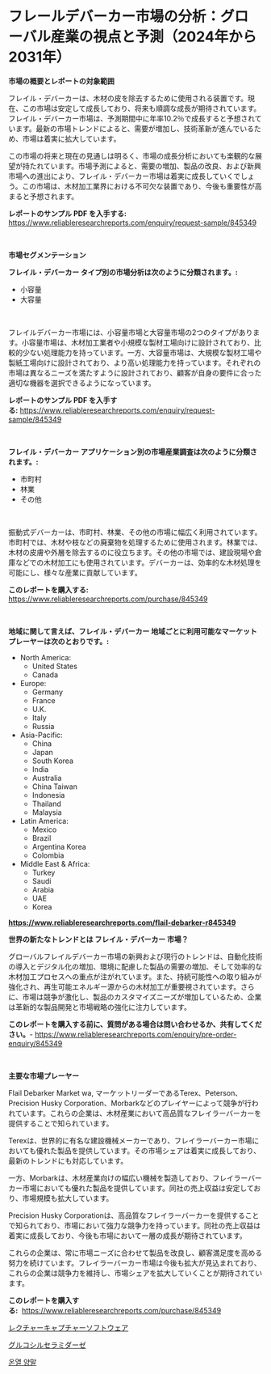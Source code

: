 <p><h1>フレールデバーカー市場の分析：グローバル産業の視点と予測（2024年から2031年）</h1></p><p><strong>市場の概要とレポートの対象範囲</strong></p>
<p><p>フレイル・デバーカーは、木材の皮を除去するために使用される装置です。現在、この市場は安定して成長しており、将来も順調な成長が期待されています。フレイル・デバーカー市場は、予測期間中に年率10.2％で成長すると予想されています。最新の市場トレンドによると、需要が増加し、技術革新が進んでいるため、市場は着実に拡大しています。</p><p>この市場の将来と現在の見通しは明るく、市場の成長分析においても楽観的な展望が持たれています。市場予測によると、需要の増加、製品の改良、および新興市場への進出により、フレイル・デバーカー市場は着実に成長していくでしょう。この市場は、木材加工業界における不可欠な装置であり、今後も重要性が高まると予想されます。</p></p>
<p><strong>レポートのサンプル PDF を入手する:</strong> <a href="https://www.reliableresearchreports.com/enquiry/request-sample/845349">https://www.reliableresearchreports.com/enquiry/request-sample/845349</a></p>
<p>&nbsp;</p>
<p><strong>市場セグメンテーション</strong></p>
<p><strong>フレイル・デバーカー タイプ別の市場分析は次のように分類されます。:</strong></p>
<p><ul><li>小容量</li><li>大容量</li></ul></p>
<p>&nbsp;</p>
<p><p>フレイルデバーカー市場には、小容量市場と大容量市場の2つのタイプがあります。小容量市場は、木材加工業者や小規模な製材工場向けに設計されており、比較的少ない処理能力を持っています。一方、大容量市場は、大規模な製材工場や製紙工場向けに設計されており、より高い処理能力を持っています。それぞれの市場は異なるニーズを満たすように設計されており、顧客が自身の要件に合った適切な機器を選択できるようになっています。</p></p>
<p><strong>レポートのサンプル PDF を入手する:</strong>&nbsp;<a href="https://www.reliableresearchreports.com/enquiry/request-sample/845349">https://www.reliableresearchreports.com/enquiry/request-sample/845349</a></p>
<p>&nbsp;</p>
<p><strong> フレイル・デバーカー アプリケーション別の市場産業調査は次のように分類されます。:</strong></p>
<p><ul><li>市町村</li><li>林業</li><li>その他</li></ul></p>
<p>&nbsp;</p>
<p><p>振動式デバーカーは、市町村、林業、その他の市場に幅広く利用されています。市町村では、木材や枝などの廃棄物を処理するために使用されます。林業では、木材の皮膚や外層を除去するのに役立ちます。その他の市場では、建設現場や倉庫などでの木材加工にも使用されています。デバーカーは、効率的な木材処理を可能にし、様々な産業に貢献しています。</p></p>
<p><strong>このレポートを購入する:</strong>&nbsp; <a href="https://www.reliableresearchreports.com/purchase/845349">https://www.reliableresearchreports.com/purchase/845349</a></p>
<p>&nbsp;</p>
<p><strong>地域に関して言えば、フレイル・デバーカー 地域ごとに利用可能なマーケットプレーヤーは次のとおりです。:</strong></p>
<p><ul>
    <li>
        North America:
        <ul>
            <li>United States</li>
            <li>Canada</li>
        </ul>
    </li>
    <li>
        Europe:
        <ul>
            <li>Germany</li>
            <li>France</li>
            <li>U.K.</li>
            <li>Italy</li>
            <li>Russia</li>
        </ul>
    </li>
    <li>
        Asia-Pacific:
        <ul>
            <li>China</li>
            <li>Japan</li>
            <li>South Korea</li>
            <li>India</li>
            <li>Australia</li>
            <li>China Taiwan</li>
            <li>Indonesia</li>
            <li>Thailand</li>
            <li>Malaysia</li>
        </ul>
    </li>
    <li>
        Latin America:
        <ul>
            <li>Mexico</li>
            <li>Brazil</li>
            <li>Argentina Korea</li>
            <li>Colombia</li>
        </ul>
    </li>
    <li>
        Middle East & Africa:
        <ul>
            <li>Turkey</li>
            <li>Saudi</li>
            <li>Arabia</li>
            <li>UAE</li>
            <li>Korea</li>
        </ul>
    </li>
    </ul></p>
<p><strong><a href="https://www.reliableresearchreports.com/flail-debarker-r845349">https://www.reliableresearchreports.com/flail-debarker-r845349</a></strong>&nbsp;</p>
<p><strong>世界の新たなトレンドとは フレイル・デバーカー 市場？</strong></p>
<p><p>グローバルフレイルデバーカー市場の新興および現行のトレンドは、自動化技術の導入とデジタル化の増加、環境に配慮した製品の需要の増加、そして効率的な木材加工プロセスへの重点が注がれています。また、持続可能性への取り組みが強化され、再生可能エネルギー源からの木材加工が重要視されています。さらに、市場は競争が激化し、製品のカスタマイズニーズが増加しているため、企業は革新的な製品開発と市場戦略の強化に注力しています。</p></p>
<p><strong>このレポートを購入する前に、質問がある場合は問い合わせるか、共有してください。</strong>- <a href="https://www.reliableresearchreports.com/enquiry/pre-order-enquiry/845349">https://www.reliableresearchreports.com/enquiry/pre-order-enquiry/845349</a></p>
<p>&nbsp;</p>
<p><strong>主要な市場プレーヤー</strong></p>
<p><p>Flail Debarker Market wa, マーケットリーダーであるTerex、Peterson、Precision Husky Corporation、Morbarkなどのプレイヤーによって競争が行われています。これらの企業は、木材産業において高品質なフレイラーバーカーを提供することで知られています。</p><p>Terexは、世界的に有名な建設機械メーカーであり、フレイラーバーカー市場においても優れた製品を提供しています。その市場シェアは着実に成長しており、最新のトレンドにも対応しています。</p><p>一方、Morbarkは、木材産業向けの幅広い機械を製造しており、フレイラーバーカー市場においても優れた製品を提供しています。同社の売上収益は安定しており、市場規模も拡大しています。</p><p>Precision Husky Corporationは、高品質なフレイラーバーカーを提供することで知られており、市場において強力な競争力を持っています。同社の売上収益は着実に成長しており、今後も市場において一層の成長が期待されています。</p><p>これらの企業は、常に市場ニーズに合わせて製品を改良し、顧客満足度を高める努力を続けています。フレイラーバーカー市場は今後も拡大が見込まれており、これらの企業は競争力を維持し、市場シェアを拡大していくことが期待されています。</p></p>
<p><strong>このレポートを購入する:</strong>&nbsp;&nbsp;<a href="https://www.reliableresearchreports.com/purchase/845349">https://www.reliableresearchreports.com/purchase/845349</a></p>
<p><p><a href="https://medium.com/@jonathanailey6577467/%E8%AC%9B%E7%BE%A9%E3%82%AD%E3%83%A3%E3%83%97%E3%83%81%E3%83%A3%E3%83%BC%E3%82%BD%E3%83%95%E3%83%88%E3%82%A6%E3%82%A7%E3%82%A2%E5%B8%82%E5%A0%B4%E3%81%AE%E8%A6%8F%E6%A8%A1-cagr-%E3%83%88%E3%83%AC%E3%83%B3%E3%83%89-2024-2030-dd49f4dd4833">レクチャーキャプチャーソフトウェア</a></p><p><a href="https://medium.com/@redsalmon1949/%E3%82%B0%E3%83%AB%E3%82%B3%E3%82%B7%E3%83%AB%E3%82%BB%E3%83%A9%E3%83%9F%E3%83%80%E3%83%BC%E3%82%BC%E5%B8%82%E5%A0%B4%E3%83%A1%E3%83%88%E3%83%AA%E3%82%AF%E3%82%B9%E3%81%AE%E3%83%87%E3%82%B3%E3%83%BC%E3%83%87%E3%82%A3%E3%83%B3%E3%82%B0-%E5%B8%82%E5%A0%B4%E3%82%B7%E3%82%A7%E3%82%A2-%E3%83%88%E3%83%AC%E3%83%B3%E3%83%89-%E6%88%90%E9%95%B7%E3%83%91%E3%82%BF%E3%83%BC%E3%83%B3-8e317b8a23e2">グルコシルセラミダーゼ</a></p><p><a href="https://medium.com/@darrellacocha676/%EC%97%B4%EC%B0%A8%EB%A5%BC-%ED%83%84-%EC%86%8D-%EC%8B%9C%EC%9E%A5-%EB%B6%84%EC%84%9D-%EB%B0%8F-2024%EB%85%84%EB%B6%80%ED%84%B0-2031%EB%85%84%EA%B9%8C%EC%A7%80%EC%9D%98-%EC%98%88%EC%B8%A1%EB%90%9C-%EA%B7%9C%EB%AA%A8-62a2115b296f">온열 양말</a></p></p>
